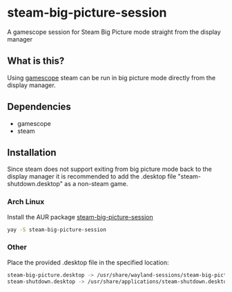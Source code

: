 # steam-big-picture-session
A gamescope session for Steam Big Picture mode straight from the display manager

## What is this?
Using [gamescope](https://github.com/ValveSoftware/gamescope) steam can be run in big picture mode directly from the display manager.

## Dependencies
* gamescope
* steam

## Installation

Since steam does not support exiting from big picture mode back to the display manager it is recommended to add the .desktop file "steam-shutdown.desktop" as a non-steam game.

### Arch Linux
Install the AUR package [steam-big-picture-session](https://aur.archlinux.org/packages/steam-big-picture-session) 
```bash
yay -S steam-big-picture-session
```

### Other 
Place the provided .desktop file in the specified location:
```bash
steam-big-picture.desktop -> /usr/share/wayland-sessions/steam-big-picture.desktop
steam-shutdown.desktop -> /usr/share/applications/steam-shutdown.desktop
```


